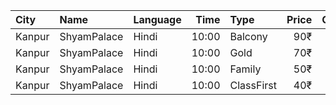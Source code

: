 | City   | Name        | Language |  Time | Type       | Price | Capacity | Booked |
| :----- | :---------- | :------- | ----: | :--------- | ----: | -------: | -----: |
| Kanpur | ShyamPalace | Hindi    | 10:00 | Balcony    |   90₹ |      196 |    140 |
| Kanpur | ShyamPalace | Hindi    | 10:00 | Gold       |   70₹ |      196 |    140 |
| Kanpur | ShyamPalace | Hindi    | 10:00 | Family     |   50₹ |      240 |      3 |
| Kanpur | ShyamPalace | Hindi    | 10:00 | ClassFirst |   40₹ |      192 |    192 |